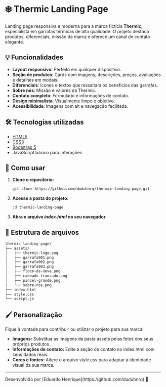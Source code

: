 # ❄️ Thermic Landing Page

Landing page responsiva e moderna para a marca fictícia **Thermic**, especialista em garrafas térmicas de alta qualidade. O projeto destaca produtos, diferenciais, missão da marca e oferece um canal de contato elegante.

## 💡 Funcionalidades

- **Layout responsivo**: Perfeito em qualquer dispositivo.
- **Seção de produtos**: Cards com imagens, descrições, preços, avaliações e detalhes em modais.
- **Diferenciais**: Ícones e textos que ressaltam os benefícios das garrafas.
- **Sobre nós**: Missão e valores da Thermic.
- **Contato completo**: Formulário e informações de contato.
- **Design minimalista**: Visualmente limpo e objetivo.
- **Acessibilidade**: Imagens com alt e navegação facilitada.

## 🛠️ Tecnologias utilizadas

- [HTML5](https://developer.mozilla.org/pt-BR/docs/Web/HTML)
- [CSS3](https://developer.mozilla.org/pt-BR/docs/Web/CSS)
- [Bootstrap 5](https://getbootstrap.com/)
- JavaScript básico para interações

## 🚀 Como usar

1. **Clone o repositório:**
   ```bash
   git clone https://github.com/duduhnrq/thermic-landing-page.git
   ```
2. **Acesse a pasta do projeto:**
   ```bash
   cd thermic-landing-page
   ```
3. **Abra o arquivo *index.html* no seu navegador.**

## 📁 Estrutura de arquivos
  ```bash
  thermic-landing-page/
  ├── assets/
  │   ├── thermic-logo.png
  │   ├── garrafa001.png
  │   ├── garrafa002.png
  │   ├── garrafa003.png
  │   ├── floco-de-neve.png
  │   ├── cadeado-trancado.png
  │   ├── pincel-grande.png
  │   └── sobre-nos.png
  ├── index.html
  ├── style.css
  └── script.js
```

## 🖌️ Personalização

Fique à vontade para contribuir ou utilizar o projeto para sua marca!

- **Imagens:** Substitua as imagens da pasta assets pelas fotos dos seus próprios produtos.
- **Informações de contato:** Edite a seção de contato no index.html com seus dados reais.
- **Cores e fontes:** Altere o arquivo style.css para adaptar à identidade visual da sua marca.
<hr>
Desenvolvido por [Eduardo Henrique](https://github.com/duduhnrq) 🚀
